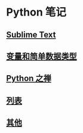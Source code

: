 # Python 笔记

## [Sublime Text](./sublime-text/README.md)

## [变量和简单数据类型](./2/README.md)

## [Python 之禅](./2/this.md)

## [列表](./3/README.md)

## [其他](./other/README.md)

